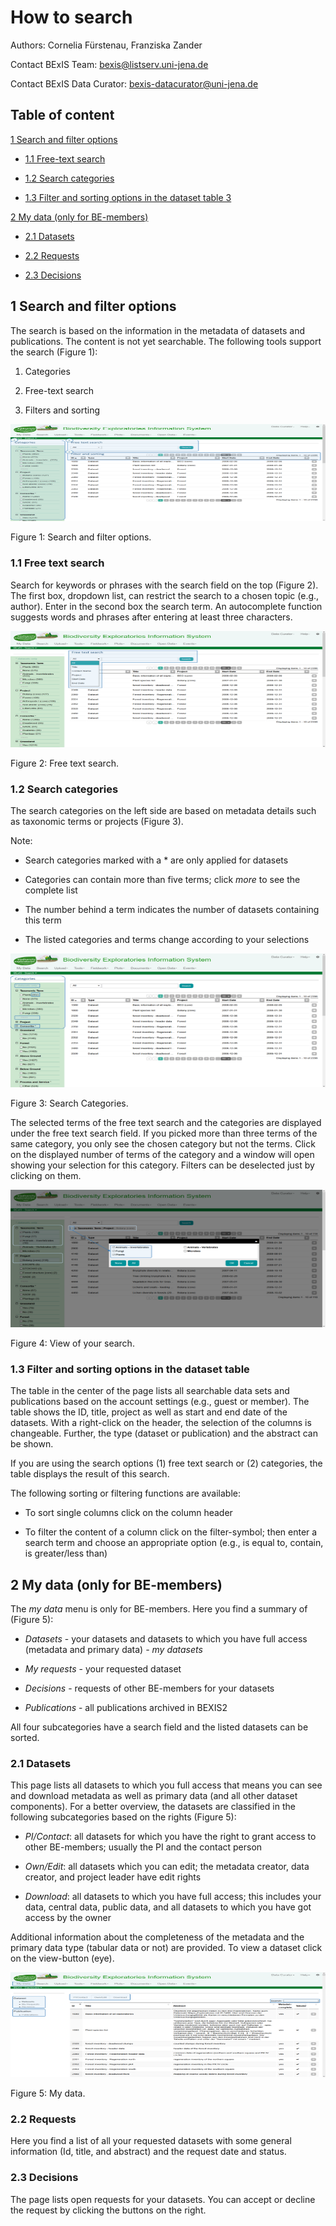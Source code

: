 # How to search


Authors: Cornelia Fürstenau, Franziska Zander

Contact BExIS Team: <bexis@listserv.uni-jena.de>

Contact BExIS Data Curator: <bexis-datacurator@uni-jena.de>

## Table of content

[1 Search and filter options](#1-search-and-filter-options)

- [1.1 Free-text search](#11-free-text-search)

- [1.2 Search categories](#12-search-categories)

- [1.3 Filter and sorting options in the dataset table
3](#13-filter-and-sorting-options-in-the-dataset-table)

[2 My data (only for BE-members)](#2-my-data-only-for-be-members)

- [2.1 Datasets](#21-datasets)

- [2.2 Requests](#22-requests)

- [2.3 Decisions](#23-decisions)

## 1 Search and filter options

The search is based on the information in the metadata of datasets and
publications. The content is not yet searchable. The following tools
support the search (Figure 1):

1.  Categories

2.  Free-text search

3.  Filters and sorting

<img src=".\images_search\image1.png" style="width:6.3in;height:1.6242in" />

Figure 1: Search and filter options.

### 1.1 Free text search

Search for keywords or phrases with the search field on the top (Figure
2). The first box, dropdown list, can restrict the search to a chosen
topic (e.g., author). Enter in the second box the search term. An
autocomplete function suggests words and phrases after entering at least
three characters.

<img src=".\images_search\image2.png" style="width:6.29969in;height:1.93631in" />

Figure 2: Free text search.

### 1.2 Search categories

The search categories on the left side are based on metadata details
such as taxonomic terms or projects (Figure 3).

Note:

-   Search categories marked with a \* are only applied for datasets

-   Categories can contain more than five terms; click *more* to see the
    complete list

-   The number behind a term indicates the number of datasets containing
    this term

-   The listed categories and terms change according to your selections

<img src=".\images_search\image3.png" style="width:6.3in;height:2.2293in" />

Figure 3: Search Categories.

The selected terms of the free text search and the categories are
displayed under the free text search field. If you picked more than
three terms of the same category, you only see the chosen category but
not the terms. Click on the displayed number of terms of the category
and a window will open showing your selection for this category. Filters
can be deselected just by clicking on them.

<img src=".\images_search\image4.png" style="width:6.2999in;height:2.29299in" />

Figure 4: View of your search.

### 1.3 Filter and sorting options in the dataset table

The table in the center of the page lists all searchable data sets and
publications based on the account settings (e.g., guest or member). The
table shows the ID, title, project as well as start and end date of the
datasets. With a right-click on the header, the selection of the columns
is changeable. Further, the type (dataset or publication) and the
abstract can be shown.

If you are using the search options (1) free text search or (2)
categories, the table displays the result of this search.

The following sorting or filtering functions are available:

-   To sort single columns click on the column header

-   To filter the content of a column click on the filter-symbol; then
    enter a search term and choose an appropriate option (e.g., is equal
    to, contain, is greater/less than)

## 2 My data (only for BE-members)

The *my data* menu is only for BE-members. Here you find a summary of
(Figure 5):

-   *Datasets* - your datasets and datasets to which you have full
    access (metadata and primary data) *- my datasets*

-   *My requests* - your requested dataset

-   *Decisions* - requests of other BE-members for your datasets

-   *Publications* - all publications archived in BEXIS2

All four subcategories have a search field and the listed datasets can
be sorted.

### 2.1 Datasets

This page lists all datasets to which you full access that means you can
see and download metadata as well as primary data (and all other dataset
components). For a better overview, the datasets are classified in the
following subcategories based on the rights (Figure 5):

-   *PI/Contact*: all datasets for which you have the right to grant
    access to other BE-members; usually the PI and the contact person

-   *Own/Edit*: all datasets which you can edit; the metadata creator,
    data creator, and project leader have edit rights

-   *Download*: all datasets to which you have full access; this
    includes your data, central data, public data, and all datasets to
    which you have got access by the owner

Additional information about the completeness of the metadata and the
primary data type (tabular data or not) are provided. To view a dataset
click on the view-button (eye).

<img src=".\images_search\image5.png" style="width:6.3in;height:1.74514in" />

Figure 5: My data.

### 2.2 Requests

Here you find a list of all your requested datasets with some general
information (Id, title, and abstract) and the request date and status.

### 2.3 Decisions

The page lists open requests for your datasets. You can accept or
decline the request by clicking the buttons on the right.
